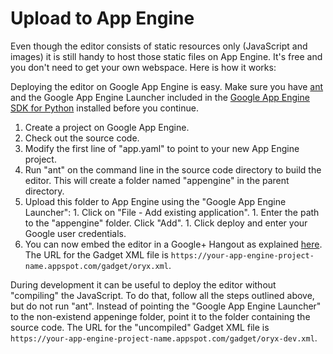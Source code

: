 # Upload to App Engine #

Even though the editor consists of static resources only (JavaScript and images) it is still handy to host those static files on App Engine. It's free and you don't need to get your own webspace. Here is how it works:

Deploying the editor on Google App Engine is easy. Make sure you have [ant](http://ant.apache.org/) and the Google App Engine Launcher included in the [Google App Engine SDK for Python](http://code.google.com/appengine/downloads.html) installed before you continue.
  1. Create a project on Google App Engine.
  1. Check out the source code.
  1. Modify the first line of "app.yaml" to point to your new App Engine project.
  1. Run "ant" on the command line in the source code directory to build the editor. This will create a folder named "appengine" in the parent directory.
  1. Upload this folder to App Engine using the "Google App Engine Launcher":
    1. Click on "File - Add existing application".
    1. Enter the path to the "appengine" folder. Click "Add".
    1. Click deploy and enter your Google user credentials.
  1. You can now embed the editor in a Google+ Hangout as explained [here](https://developers.google.com/+/hangouts/running). The URL for the Gadget XML file is `https://your-app-engine-project-name.appspot.com/gadget/oryx.xml`.

During development it can be useful to deploy the editor without "compiling" the JavaScript. To do that, follow all the steps outlined above, but do not run "ant". Instead of pointing the "Google App Engine Launcher" to the non-existend appeninge folder, point it to the folder containing the source code. The URL for the "uncompiled" Gadget XML file is `https://your-app-engine-project-name.appspot.com/gadget/oryx-dev.xml`.